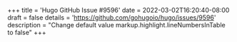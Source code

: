 +++
title = 'Hugo GitHub Issue #9596'
date = 2022-03-02T16:20:40-08:00
draft = false
details = 'https://github.com/gohugoio/hugo/issues/9596'
description = "Change default value markup.highlight.lineNumbersInTable to false"
+++
